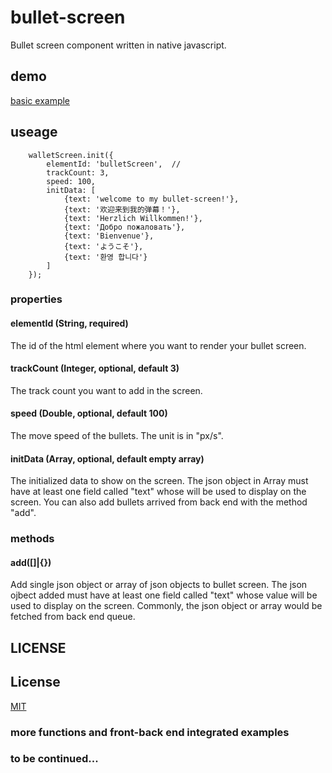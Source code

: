 bullet-screen
====

Bullet screen component written in native javascript.

demo
----

[basic example](./examples/basic.html)

useage
----

        walletScreen.init({
            elementId: 'bulletScreen',  //
            trackCount: 3,
            speed: 100,
            initData: [
                {text: 'welcome to my bullet-screen!'},
                {text: '欢迎来到我的弹幕！'},
                {text: 'Herzlich Willkommen!'},
                {text: 'Добро пожаловать'},
                {text: 'Bienvenue'},
                {text: 'ようこそ'},
                {text: '환영 합니다'}
            ]
        });        
        
### properties

#### elementId (String, required)

The id of the html element where you want to render your bullet screen.

#### trackCount (Integer, optional, default 3)

The track count you want to add in the screen.

#### speed (Double, optional, default 100)

The move speed of the bullets. The unit is in "px/s".

#### initData (Array, optional, default empty array)

The initialized data to show on the screen. The json object in Array must have at least  one field called "text" whose will be used to display on the screen. You can also add bullets arrived from back end with the method "add".

### methods

#### add([]|{})

Add single json object or array of json objects to bullet screen. The json ojbect added must have at least one field called "text" whose value will be used to display on the screen. Commonly, the json object or array would be fetched from back end queue.

LICENSE
---

## License

[MIT](./LICENSE)

### more functions and front-back end integrated examples
### to be continued...
